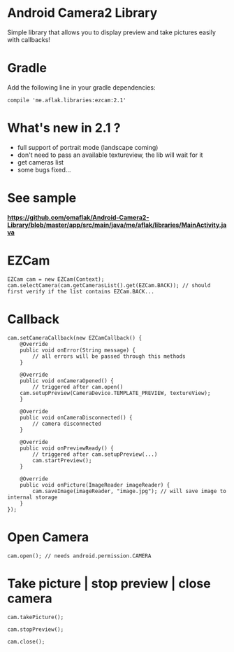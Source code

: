 # Android Camera2 Library
Simple library that allows you to display preview and take pictures easily with callbacks!

# Gradle

Add the following line in your gradle dependencies:

	compile 'me.aflak.libraries:ezcam:2.1'

# What's new in 2.1 ?

- full support of portrait mode (landscape coming)
- don't need to pass an available textureview, the lib will wait for it
- get cameras list
- some bugs fixed...

# See sample

**https://github.com/omaflak/Android-Camera2-Library/blob/master/app/src/main/java/me/aflak/libraries/MainActivity.java**

# EZCam

    EZCam cam = new EZCam(Context);
    cam.selectCamera(cam.getCamerasList().get(EZCam.BACK)); // should first verify if the list contains EZCam.BACK...

# Callback

    cam.setCameraCallback(new EZCamCallback() {
        @Override
        public void onError(String message) {
            // all errors will be passed through this methods
        }

        @Override
        public void onCameraOpened() {
        	// triggered after cam.open()
		cam.setupPreview(CameraDevice.TEMPLATE_PREVIEW, textureView);
        }

        @Override
        public void onCameraDisconnected() {
        	// camera disconnected
        }

        @Override
        public void onPreviewReady() {
        	// triggered after cam.setupPreview(...)
        	cam.startPreview();
        }

        @Override
        public void onPicture(ImageReader imageReader) {
        	cam.saveImage(imageReader, "image.jpg"); // will save image to internal storage
        }
    });
	
# Open Camera

	cam.open(); // needs android.permission.CAMERA
	
# Take picture | stop preview | close camera 

	cam.takePicture();
	
	cam.stopPreview();

	cam.close();
